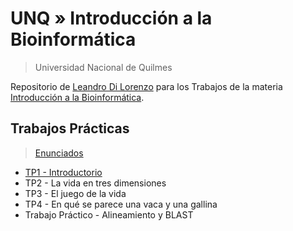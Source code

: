 # UNQ » Introducción a la Bioinformática

> Universidad Nacional de Quilmes

Repositorio de [Leandro Di Lorenzo](https://github.com/leandrojdl) para
los Trabajos de la materia
[Introducción a la Bioinformática](https://github.com/AJVelezRueda/Bioinfo_UNQ).

## Trabajos Prácticas

> [Enunciados](https://github.com/AJVelezRueda/Bioinfo_UNQ/tree/master/Trabajos_Practicos)

- [TP1 - Introductorio](TP1-Introductorio.md)
- TP2 - La vida en tres dimensiones
- TP3 - El juego de la vida
- TP4 - En qué se parece una vaca y una gallina
- Trabajo Práctico - Alineamiento y BLAST
